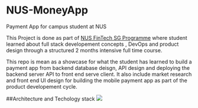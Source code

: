 # NUS-MoneyApp
Payment App for campus student at NUS

This Project is done as part of [NUS FinTech SG Programme](https://fintechlab.nus.edu.sg/fintechsg-programme-company/) where student learned about full stack developement concepts , DevOps and product design through a structured 2 months intensive full time course.

This repo is mean as a showcase for what the student has learned to build a payment app from backend database deisgn, API design and deploying the backend server  API to front end serve client. It also include market research and front end UI design for building the mobile payment app as part of the product developement cycle.

##Architecture and Techology stack
![](/screensshot/entosa.jpg)
